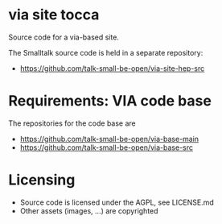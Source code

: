 # via site tocca

Source code for a via-based site.

The Smalltalk source code is held in a separate repository:

* https://github.com/talk-small-be-open/via-site-hep-src

# Requirements: VIA code base

The repositories for the code base are

* https://github.com/talk-small-be-open/via-base-main
* https://github.com/talk-small-be-open/via-base-src


# Licensing

* Source code is licensed under the AGPL, see LICENSE.md
* Other assets (images, ...) are copyrighted
